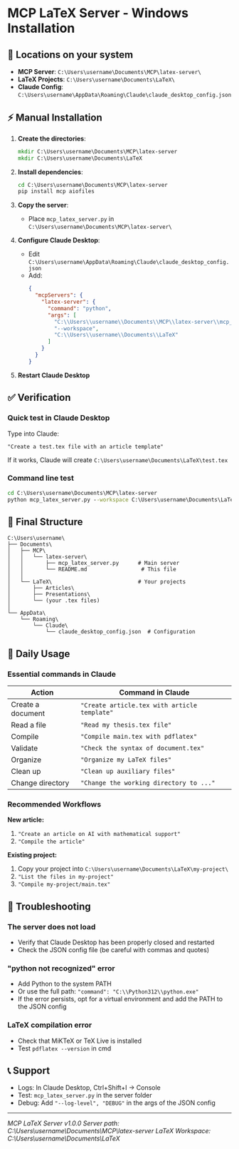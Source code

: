 # MCP LaTeX Server - Windows Installation

## 📍 Locations on your system

  - **MCP Server**: `C:\Users\username\Documents\MCP\latex-server\`
  - **LaTeX Projects**: `C:\Users\username\Documents\LaTeX\`
  - **Claude Config**: `C:\Users\username\AppData\Roaming\Claude\claude_desktop_config.json`

## ⚡ Manual Installation

1.  **Create the directories**:

    ```cmd
    mkdir C:\Users\username\Documents\MCP\latex-server
    mkdir C:\Users\username\Documents\LaTeX
    ```

2.  **Install dependencies**:

    ```cmd
    cd C:\Users\username\Documents\MCP\latex-server
    pip install mcp aiofiles
    ```

3.  **Copy the server**:

      - Place `mcp_latex_server.py` in `C:\Users\username\Documents\MCP\latex-server\`

4.  **Configure Claude Desktop**:

      - Edit `C:\Users\username\AppData\Roaming\Claude\claude_desktop_config.json`
      - Add:
        ```json
        {
          "mcpServers": {
            "latex-server": {
              "command": "python",
              "args": [
                "C:\\Users\\username\\Documents\\MCP\\latex-server\\mcp_latex_server.py",
                "--workspace",
                "C:\\Users\\username\\Documents\\LaTeX"
              ]
            }
          }
        }
        ```

5.  **Restart Claude Desktop**

## ✅ Verification

### Quick test in Claude Desktop

Type into Claude:

```
"Create a test.tex file with an article template"
```

If it works, Claude will create `C:\Users\username\Documents\LaTeX\test.tex`

### Command line test

```cmd
cd C:\Users\username\Documents\MCP\latex-server
python mcp_latex_server.py --workspace C:\Users\username\Documents\LaTeX
```

## 📂 Final Structure

```
C:\Users\username\
├── Documents\
│   ├── MCP\
│   │   └── latex-server\
│   │       ├── mcp_latex_server.py      # Main server
│   │       └── README.md                 # This file
│   │
│   └── LaTeX\                           # Your projects
│       ├── Articles\
│       ├── Presentations\
│       └── (your .tex files)
│
└── AppData\
    └── Roaming\
        └── Claude\
            └── claude_desktop_config.json  # Configuration
```

## 🎯 Daily Usage

### Essential commands in Claude

| Action | Command in Claude |
|---|---|
| Create a document | `"Create article.tex with article template"` |
| Read a file | `"Read my thesis.tex file"` |
| Compile | `"Compile main.tex with pdflatex"` |
| Validate | `"Check the syntax of document.tex"` |
| Organize | `"Organize my LaTeX files"` |
| Clean up | `"Clean up auxiliary files"` |
| Change directory | `"Change the working directory to ..."` |

### Recommended Workflows

**New article:**

1.  `"Create an article on AI with mathematical support"`
2.  `"Compile the article"`

**Existing project:**

1.  Copy your project into `C:\Users\username\Documents\LaTeX\my-project\`
2.  `"List the files in my-project"`
3.  `"Compile my-project/main.tex"`

## 🔧 Troubleshooting

### The server does not load

  - Verify that Claude Desktop has been properly closed and restarted
  - Check the JSON config file (be careful with commas and quotes)

### "python not recognized" error

  - Add Python to the system PATH
  - Or use the full path: `"command": "C:\\Python312\\python.exe"`
  - If the error persists, opt for a virtual environment and add the PATH to the JSON config

### LaTeX compilation error

  - Check that MiKTeX or TeX Live is installed
  - Test `pdflatex --version` in cmd

## 📞 Support

  - Logs: In Claude Desktop, Ctrl+Shift+I → Console
  - Test: `mcp_latex_server.py` in the server folder
  - Debug: Add `"--log-level", "DEBUG"` in the args of the JSON config

-----

*MCP LaTeX Server v1.0.0* 
*Server path: C:\\Users\\username\\Documents\\MCP\\latex-server* *LaTeX Workspace: C:\\Users\\username\\Documents\\LaTeX*
